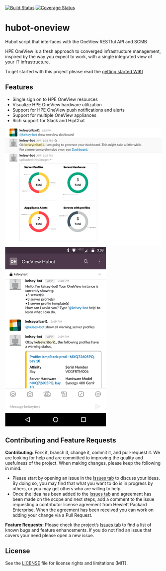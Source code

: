 [![Build Status](https://travis-ci.org/HewlettPackard/hpe-oneview-hubot.svg?branch=master)](https://travis-ci.org/HewlettPackard/hpe-oneview-hubot)
[![Coverage Status](https://coveralls.io/repos/github/HewlettPackard/hpe-oneview-hubot/badge.svg?branch=master)](https://coveralls.io/github/HewlettPackard/hpe-oneview-hubot?branch=master)

# hubot-oneview

Hubot script that interfaces with the OneView RESTful API and SCMB

HPE OneView is a fresh approach to converged infrastructure management, inspired by
the way you expect to work, with a single integrated view of your IT infrastructure.

To get started with this project please read the [getting started WIKI](https://github.com/HewlettPackard/hpe-oneview-hubot/wiki)

## Features

* Single sign on to HPE OneView resources
* Visualize HPE OneView hardware utilization
* Support for HPE OneView push notifications and alerts
* Support for multiple OneView appliances
* Rich support for Slack and HipChat

![HPE OneView Hubot in Slack](/screenshots/slack-dashboard.PNG?raw=true)
![HPE OneView Hubot in Slack](/screenshots/slack-mobile.png?raw=true)

## Contributing and Feature Requests

**Contributing:** Fork it, branch it, change it, commit it, and pull-request it. We are looking for help and are committed to improving the quality and usefulness of the project. When making changes, please keep the following in mind:

- Please start by opening an issue in the [Issues tab](//github.com/HewlettPackard/hpe-oneview-hubot/issues) to discuss your ideas.  By doing so, you may find that what you want to do is in progress by others, or you may get others who are willing to help.
- Once the idea has been added to the [Issues tab](//github.com/HewlettPackard/hpe-oneview-hubot/issues) and agreement has been made on the scope and next steps, add a comment to the issue requesting a contributor license agreement from Hewlett Packard Enterprise.  When the agreement has been received you can work on adding your change via a Pull Request.

**Feature Requests:** Please check the project’s [Issues tab](//github.com/HewlettPackard/hpe-oneview-hubot/issues) to find a list of known bugs and feature enhancements.  If you do not find an issue that covers your need please open a new issue.

## License

See the [LICENSE](LICENSE) file for license rights and limitations (MIT).

